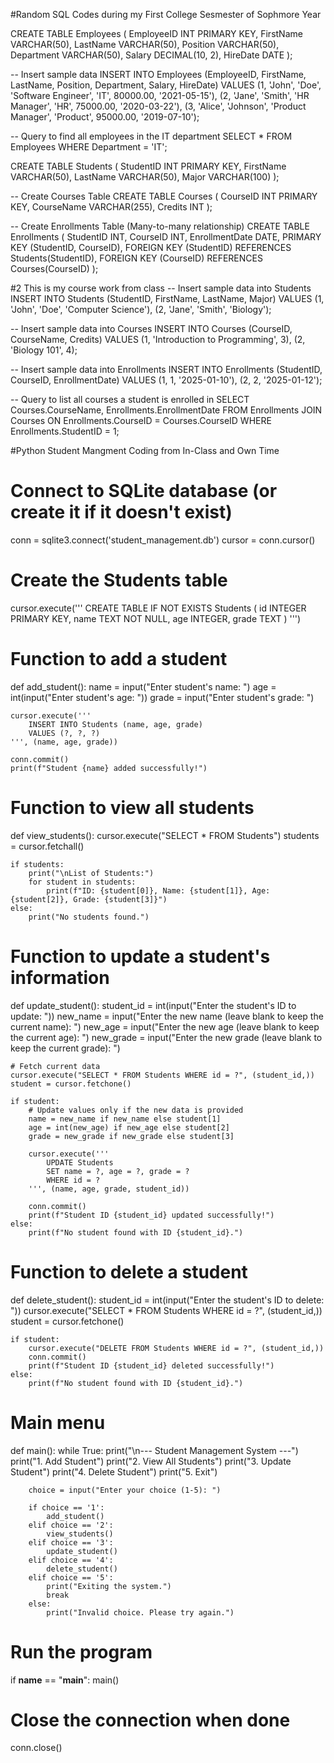 #Random SQL Codes during my First College Sesmester of Sophmore Year 

CREATE TABLE Employees (
    EmployeeID INT PRIMARY KEY,
    FirstName VARCHAR(50),
    LastName VARCHAR(50),
    Position VARCHAR(50),
    Department VARCHAR(50),
    Salary DECIMAL(10, 2),
    HireDate DATE
);

-- Insert sample data
INSERT INTO Employees (EmployeeID, FirstName, LastName, Position, Department, Salary, HireDate)
VALUES
(1, 'John', 'Doe', 'Software Engineer', 'IT', 80000.00, '2021-05-15'),
(2, 'Jane', 'Smith', 'HR Manager', 'HR', 75000.00, '2020-03-22'),
(3, 'Alice', 'Johnson', 'Product Manager', 'Product', 95000.00, '2019-07-10');

-- Query to find all employees in the IT department
SELECT * FROM Employees WHERE Department = 'IT';

CREATE TABLE Students (
    StudentID INT PRIMARY KEY,
    FirstName VARCHAR(50),
    LastName VARCHAR(50),
    Major VARCHAR(100)
);

-- Create Courses Table
CREATE TABLE Courses (
    CourseID INT PRIMARY KEY,
    CourseName VARCHAR(255),
    Credits INT
);

-- Create Enrollments Table (Many-to-many relationship)
CREATE TABLE Enrollments (
    StudentID INT,
    CourseID INT,
    EnrollmentDate DATE,
    PRIMARY KEY (StudentID, CourseID),
    FOREIGN KEY (StudentID) REFERENCES Students(StudentID),
    FOREIGN KEY (CourseID) REFERENCES Courses(CourseID)
);

#2 This is my course work from class 
-- Insert sample data into Students
INSERT INTO Students (StudentID, FirstName, LastName, Major)
VALUES
(1, 'John', 'Doe', 'Computer Science'),
(2, 'Jane', 'Smith', 'Biology');

-- Insert sample data into Courses
INSERT INTO Courses (CourseID, CourseName, Credits)
VALUES
(1, 'Introduction to Programming', 3),
(2, 'Biology 101', 4);

-- Insert sample data into Enrollments
INSERT INTO Enrollments (StudentID, CourseID, EnrollmentDate)
VALUES
(1, 1, '2025-01-10'),
(2, 2, '2025-01-12');

-- Query to list all courses a student is enrolled in
SELECT Courses.CourseName, Enrollments.EnrollmentDate
FROM Enrollments
JOIN Courses ON Enrollments.CourseID = Courses.CourseID
WHERE Enrollments.StudentID = 1;



#Python Student Mangment Coding from In-Class and Own Time


# Connect to SQLite database (or create it if it doesn't exist)
conn = sqlite3.connect('student_management.db')
cursor = conn.cursor()

# Create the Students table
cursor.execute('''
    CREATE TABLE IF NOT EXISTS Students (
        id INTEGER PRIMARY KEY,
        name TEXT NOT NULL,
        age INTEGER,
        grade TEXT
    )
''')

# Function to add a student
def add_student():
    name = input("Enter student's name: ")
    age = int(input("Enter student's age: "))
    grade = input("Enter student's grade: ")
    
    cursor.execute('''
        INSERT INTO Students (name, age, grade) 
        VALUES (?, ?, ?)
    ''', (name, age, grade))
    
    conn.commit()
    print(f"Student {name} added successfully!")

# Function to view all students
def view_students():
    cursor.execute("SELECT * FROM Students")
    students = cursor.fetchall()
    
    if students:
        print("\nList of Students:")
        for student in students:
            print(f"ID: {student[0]}, Name: {student[1]}, Age: {student[2]}, Grade: {student[3]}")
    else:
        print("No students found.")

# Function to update a student's information
def update_student():
    student_id = int(input("Enter the student's ID to update: "))
    new_name = input("Enter the new name (leave blank to keep the current name): ")
    new_age = input("Enter the new age (leave blank to keep the current age): ")
    new_grade = input("Enter the new grade (leave blank to keep the current grade): ")

    # Fetch current data
    cursor.execute("SELECT * FROM Students WHERE id = ?", (student_id,))
    student = cursor.fetchone()
    
    if student:
        # Update values only if the new data is provided
        name = new_name if new_name else student[1]
        age = int(new_age) if new_age else student[2]
        grade = new_grade if new_grade else student[3]
        
        cursor.execute('''
            UPDATE Students
            SET name = ?, age = ?, grade = ?
            WHERE id = ?
        ''', (name, age, grade, student_id))
        
        conn.commit()
        print(f"Student ID {student_id} updated successfully!")
    else:
        print(f"No student found with ID {student_id}.")

# Function to delete a student
def delete_student():
    student_id = int(input("Enter the student's ID to delete: "))
    cursor.execute("SELECT * FROM Students WHERE id = ?", (student_id,))
    student = cursor.fetchone()

    if student:
        cursor.execute("DELETE FROM Students WHERE id = ?", (student_id,))
        conn.commit()
        print(f"Student ID {student_id} deleted successfully!")
    else:
        print(f"No student found with ID {student_id}.")

# Main menu
def main():
    while True:
        print("\n--- Student Management System ---")
        print("1. Add Student")
        print("2. View All Students")
        print("3. Update Student")
        print("4. Delete Student")
        print("5. Exit")
        
        choice = input("Enter your choice (1-5): ")
        
        if choice == '1':
            add_student()
        elif choice == '2':
            view_students()
        elif choice == '3':
            update_student()
        elif choice == '4':
            delete_student()
        elif choice == '5':
            print("Exiting the system.")
            break
        else:
            print("Invalid choice. Please try again.")

# Run the program
if __name__ == "__main__":
    main()

# Close the connection when done
conn.close()
